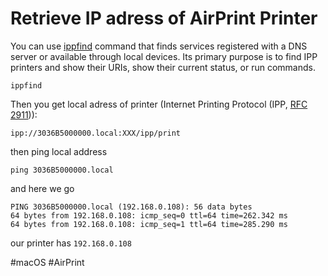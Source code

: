 # Retrieve IP adress of AirPrint Printer


You can use [ippfind](https://manpages.debian.org/testing/cups-ipp-utils/ippfind.1.en.html) command that finds services
registered with a DNS server or available through local devices. Its primary purpose is to find IPP printers
and show their URIs, show their current status, or run commands.

```shell
ippfind
```

Then you get local adress of printer (Internet Printing Protocol (IPP, [RFC 2911](https://tools.ietf.org/html/rfc2911))):

```
ipp://3036B5000000.local:XXX/ipp/print
```

then ping local address

```shell
ping 3036B5000000.local
```

and here we go

```text
PING 3036B5000000.local (192.168.0.108): 56 data bytes
64 bytes from 192.168.0.108: icmp_seq=0 ttl=64 time=262.342 ms
64 bytes from 192.168.0.108: icmp_seq=1 ttl=64 time=285.290 ms
```

our printer has `192.168.0.108`

#macOS #AirPrint
